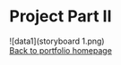 # Project Part II  
  ![data1](storyboard 1.png)  
[Back to portfolio homepage](https://barrychen825.github.io/chen-portfolio/)
